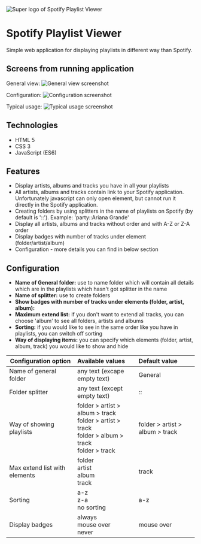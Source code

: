 ![Super logo of Spotify Playlist Viewer](https://raw.githubusercontent.com/palprz/spotify-playlist-viewer/master/img/logo_spv.png)
# Spotify Playlist Viewer

Simple web application for displaying playlists in different way than Spotify.

## Screens from running application
General view:
![General view screenshot](https://raw.githubusercontent.com/palprz/spotify-playlist-viewer/master/img/general_doc.png)

Configuration:
![Configuration screenshot](https://raw.githubusercontent.com/palprz/spotify-playlist-viewer/master/img/configuration_doc.png)

Typical usage:
![Typical usage screenshot](https://raw.githubusercontent.com/palprz/spotify-playlist-viewer/master/img/typical_usage_doc.png)

## Technologies
- HTML 5
- CSS 3
- JavaScript (ES6)

## Features
- Display artists, albums and tracks you have in all your playlists
- All artists, albums and tracks contain link to your Spotify application. Unfortunately javascript can only open element, but cannot run it directly in the Spotify application.
- Creating folders by using splitters in the name of playlists on Spotify (by default is '::'). Example: 'party::Ariana Grande'
- Display all artists, albums and tracks without order and with A-Z or Z-A order
- Display badges with number of tracks under element (folder/artist/album)
- Configuration - more details you can find in below section

## Configuration
- **Name of General folder:** use to name folder which will contain all details which are in the playlists which hasn't got splitter in the name
- **Name of splitter:** use to create folders
- **Show badges with number of tracks under elements (folder, artist, album):**
- **Maximum extend list:**  if you don't want to extend all tracks, you can choose 'album' to see all folders, artists and albums
- **Sorting:** if you would like to see in the same order like you have in playlists, you can switch off sorting
- **Way of displaying items:** you can specify which elements (folder, artist, album, track) you would like to show and hide


| Configuration option            | Available values           |Default value|
| ------------------------------- |:-------------|:-----|
| Name of general folder          | any text (excape empty text)           | General  |
| Folder splitter                 | any text (except empty text)          |::  |
| Way of showing playlists        | folder > artist > album > track<br/>folder > artist > track <br/>folder > album > track<br/>folder > track           | folder > artist > album > track  |
| Max extend list with elements   | folder<br/>artist<br/>album<br/>track           | track  |
| Sorting                         | a-z<br/>z-a<br/>no sorting           | a-z  |
| Display badges                  | always<br/>mouse over<br/>never           | mouse over  |
